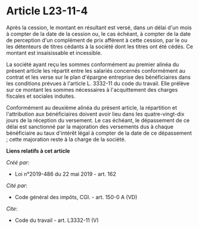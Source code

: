 # Article L23-11-4

Après la cession, le montant en résultant est versé, dans un délai d'un mois à compter de la date de la cession ou, le cas
échéant, à compter de la date de perception d'un complément de prix afférent à cette cession, par le ou les détenteurs de
titres cédants à la société dont les titres ont été cédés. Ce montant est insaisissable et incessible.

La société ayant reçu les sommes conformément au premier alinéa du présent article les répartit entre les salariés concernés
conformément au contrat et les verse sur le plan d'épargne entreprise des bénéficiaires dans les conditions prévues à
l'article L. 3332-11 du code du travail. Elle prélève sur ce montant les sommes nécessaires à l'acquittement des charges
fiscales et sociales induites.

Conformément au deuxième alinéa du présent article, la répartition et l'attribution aux bénéficiaires doivent avoir lieu dans
les quatre-vingt-dix jours de la réception du versement. Le cas échéant, le dépassement de ce délai est sanctionné par la
majoration des versements dus à chaque bénéficiaire au taux d'intérêt légal à compter de la date de ce dépassement ; cette
majoration reste à la charge de la société.

**Liens relatifs à cet article**

_Créé par_:

  - Loi n°2019-486 du 22 mai 2019 - art. 162

_Cité par_:

  - Code général des impôts, CGI. - art. 150-0 A (VD)

_Cite_:

  - Code du travail - art. L3332-11 (V)
